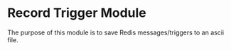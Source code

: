 # Record Trigger Module

The purpose of this module is to save Redis messages/triggers to an ascii file.
